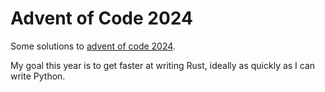 # Advent of Code 2024
Some solutions to [advent of code 2024](https://adventofcode.com/2024).

My goal this year is to get faster at writing Rust, ideally as quickly as I can write Python.
